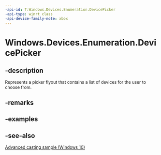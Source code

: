 ```yaml
---
-api-id: T:Windows.Devices.Enumeration.DevicePicker
-api-type: winrt class
-api-device-family-note: xbox
---
```


<!-- Class syntax.
public class DevicePicker : Windows.Devices.Enumeration.IDevicePicker
-->

# Windows.Devices.Enumeration.DevicePicker

## -description
Represents a picker flyout that contains a list of devices for the user to choose from.

## -remarks

## -examples

## -see-also
[Advanced casting sample (Windows 10)](http://go.microsoft.com/fwlink/p/?LinkId=620480)